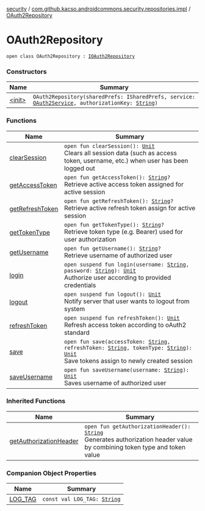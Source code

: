[security](../../index.md) / [com.github.kacso.androidcommons.security.repositories.impl](../index.md) / [OAuth2Repository](./index.md)

# OAuth2Repository

`open class OAuth2Repository : `[`IOAuth2Repository`](../../com.github.kacso.androidcommons.security.repositories/-i-o-auth2-repository/index.md)

### Constructors

| Name | Summary |
|---|---|
| [&lt;init&gt;](-init-.md) | `OAuth2Repository(sharedPrefs: ISharedPrefs, service: `[`OAuth2Service`](../../com.github.kacso.androidcommons.security.network.services/-o-auth2-service/index.md)`, authorizationKey: `[`String`](https://kotlinlang.org/api/latest/jvm/stdlib/kotlin/-string/index.html)`)` |

### Functions

| Name | Summary |
|---|---|
| [clearSession](clear-session.md) | `open fun clearSession(): `[`Unit`](https://kotlinlang.org/api/latest/jvm/stdlib/kotlin/-unit/index.html)<br>Clears all session data (such as access token, username, etc.) when user has been logged out |
| [getAccessToken](get-access-token.md) | `open fun getAccessToken(): `[`String`](https://kotlinlang.org/api/latest/jvm/stdlib/kotlin/-string/index.html)`?`<br>Retrieve active access token assigned for active session |
| [getRefreshToken](get-refresh-token.md) | `open fun getRefreshToken(): `[`String`](https://kotlinlang.org/api/latest/jvm/stdlib/kotlin/-string/index.html)`?`<br>Retrieve active refresh token assign for active session |
| [getTokenType](get-token-type.md) | `open fun getTokenType(): `[`String`](https://kotlinlang.org/api/latest/jvm/stdlib/kotlin/-string/index.html)`?`<br>Retrieve token type (e.g. Bearer) used for user authorization |
| [getUsername](get-username.md) | `open fun getUsername(): `[`String`](https://kotlinlang.org/api/latest/jvm/stdlib/kotlin/-string/index.html)`?`<br>Retrieve username of authorized user |
| [login](login.md) | `open suspend fun login(username: `[`String`](https://kotlinlang.org/api/latest/jvm/stdlib/kotlin/-string/index.html)`, password: `[`String`](https://kotlinlang.org/api/latest/jvm/stdlib/kotlin/-string/index.html)`): `[`Unit`](https://kotlinlang.org/api/latest/jvm/stdlib/kotlin/-unit/index.html)<br>Authorize user according to provided credentials |
| [logout](logout.md) | `open suspend fun logout(): `[`Unit`](https://kotlinlang.org/api/latest/jvm/stdlib/kotlin/-unit/index.html)<br>Notify server that user wants to logout from system |
| [refreshToken](refresh-token.md) | `open suspend fun refreshToken(): `[`Unit`](https://kotlinlang.org/api/latest/jvm/stdlib/kotlin/-unit/index.html)<br>Refresh access token according to oAuth2 standard |
| [save](save.md) | `open fun save(accessToken: `[`String`](https://kotlinlang.org/api/latest/jvm/stdlib/kotlin/-string/index.html)`, refreshToken: `[`String`](https://kotlinlang.org/api/latest/jvm/stdlib/kotlin/-string/index.html)`, tokenType: `[`String`](https://kotlinlang.org/api/latest/jvm/stdlib/kotlin/-string/index.html)`): `[`Unit`](https://kotlinlang.org/api/latest/jvm/stdlib/kotlin/-unit/index.html)<br>Save tokens assign to newly created session |
| [saveUsername](save-username.md) | `open fun saveUsername(username: `[`String`](https://kotlinlang.org/api/latest/jvm/stdlib/kotlin/-string/index.html)`): `[`Unit`](https://kotlinlang.org/api/latest/jvm/stdlib/kotlin/-unit/index.html)<br>Saves username of authorized user |

### Inherited Functions

| Name | Summary |
|---|---|
| [getAuthorizationHeader](../../com.github.kacso.androidcommons.security.repositories/-i-o-auth2-repository/get-authorization-header.md) | `open fun getAuthorizationHeader(): `[`String`](https://kotlinlang.org/api/latest/jvm/stdlib/kotlin/-string/index.html)<br>Generates authorization header value by combining token type and token value |

### Companion Object Properties

| Name | Summary |
|---|---|
| [LOG_TAG](-l-o-g_-t-a-g.md) | `const val LOG_TAG: `[`String`](https://kotlinlang.org/api/latest/jvm/stdlib/kotlin/-string/index.html) |
